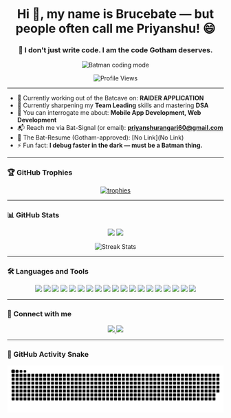 <h1 align="center">Hi 👋, my name is Brucebate — but people often call me Priyanshu! 😄</h1>
<h3 align="center">🦇 I don't just write code. I am the code Gotham deserves.</h3>

<p align="center">
  <img src="https://media3.giphy.com/media/v1.Y2lkPTc5MGI3NjExYjVrdHQ0YWNzMTR0OXN5bmU2cnEzdTk4NTVxemVhYzFxNXdwemJ3bCZlcD12MV9pbnRlcm5hbF9naWZfYnlfaWQmY3Q9Zw/X8Vx8K7fv54g9jMWQ5/giphy.gif" height="200" alt="Batman coding mode" />
</p>


<p align="center">
  <img src="https://komarev.com/ghpvc/?username=brucebate&label=Profile%20views&color=0e75b6&style=flat" alt="Profile Views" />
</p>

---

- 🔭 Currently working out of the Batcave on: **RAIDER APPLICATION**
- 💼 Currently sharpening my **Team Leading** skills and mastering **DSA**
- 🧠 You can interrogate me about: **Mobile App Development, Web Development**
- 📬 Reach me via Bat-Signal (or email): **priyanshurangari60@gmail.com**
- 🧾 The Bat-Resume (Gotham-approved): [No Link](No Link)
- ⚡ Fun fact: **I debug faster in the dark — must be a Batman thing.**

---

### 🏆 GitHub Trophies

<p align="center">
  <a href="https://github.com/ryo-ma/github-profile-trophy">
    <img src="https://github-profile-trophy.vercel.app/?username=brucebate&theme=dracula" alt="trophies" />
  </a>
</p>

---

### 📊 GitHub Stats

<div align="center">
  <img src="https://github-readme-stats.vercel.app/api?username=brucebate&show_icons=true&theme=dracula&include_all_commits=true&count_private=true" height="150" />
  <img src="https://github-readme-stats.vercel.app/api/top-langs/?username=brucebate&layout=compact&theme=dracula&langs_count=10" height="150" />
</div>

<p align="center">
  <img src="https://github-readme-streak-stats.herokuapp.com?user=brucebate&theme=dracula" alt="Streak Stats" />
</p>

---

### 🛠️ Languages and Tools

<div align="center">
  <img src="https://cdn.jsdelivr.net/gh/devicons/devicon/icons/javascript/javascript-original.svg" height="40" />
  <img src="https://cdn.jsdelivr.net/gh/devicons/devicon/icons/typescript/typescript-original.svg" height="40" />
  <img src="https://cdn.jsdelivr.net/gh/devicons/devicon/icons/react/react-original.svg" height="40" />
  <img src="https://cdn.jsdelivr.net/gh/devicons/devicon/icons/react/react-original-wordmark.svg" height="40" />
  <img src="https://cdn.jsdelivr.net/gh/devicons/devicon/icons/nodejs/nodejs-original-wordmark.svg" height="40" />
  <img src="https://cdn.jsdelivr.net/gh/devicons/devicon/icons/express/express-original-wordmark.svg" height="40" />
  <img src="https://cdn.jsdelivr.net/gh/devicons/devicon/icons/html5/html5-original.svg" height="40" />
  <img src="https://cdn.jsdelivr.net/gh/devicons/devicon/icons/css3/css3-original.svg" height="40" />
  <img src="https://cdn.jsdelivr.net/gh/devicons/devicon/icons/mongodb/mongodb-original-wordmark.svg" height="40" />
  <img src="https://cdn.jsdelivr.net/gh/devicons/devicon/icons/mysql/mysql-original-wordmark.svg" height="40" />
  <img src="https://cdn.jsdelivr.net/gh/devicons/devicon/icons/postgresql/postgresql-original-wordmark.svg" height="40" />
  <img src="https://cdn.jsdelivr.net/gh/devicons/devicon/icons/git/git-original.svg" height="40" />
  <img src="https://cdn.jsdelivr.net/gh/devicons/devicon/icons/figma/figma-original.svg" height="40" />
  <img src="https://cdn.jsdelivr.net/gh/devicons/devicon/icons/android/android-original.svg" height="40" />
  <img src="https://cdn.jsdelivr.net/gh/devicons/devicon/icons/aws/aws-original.svg" height="40" />
  <img src="https://cdn.jsdelivr.net/gh/devicons/devicon/icons/xamarin/xamarin-original.svg" height="40" />
  <img src="https://cdn.jsdelivr.net/gh/devicons/devicon/icons/tailwindcss/tailwindcss-plain.svg" height="40" />
  <img src="https://cdn.jsdelivr.net/gh/devicons/devicon/icons/python/python-original.svg" height="40" />
  <img src="https://cdn.jsdelivr.net/gh/devicons/devicon/icons/csharp/csharp-original.svg" height="40" />
</div>

---

### 🔗 Connect with me

<p align="center">
  <a href="https://linkedin.com/in/priyanshu-rangari" target="blank">
    <img src="https://img.shields.io/badge/-LinkedIn-0A66C2?style=for-the-badge&logo=linkedin&logoColor=white" />
  </a>
  <a href="mailto:priyanshurangari60@gmail.com" target="blank">
    <img src="https://img.shields.io/badge/Gmail-D14836?style=for-the-badge&logo=gmail&logoColor=white" />
  </a>
</p>

---

### 🐍 GitHub Activity Snake

<p align="center">
  <img src="https://raw.githubusercontent.com/platane/platane/output/github-contribution-grid-snake.svg" />
</p>

